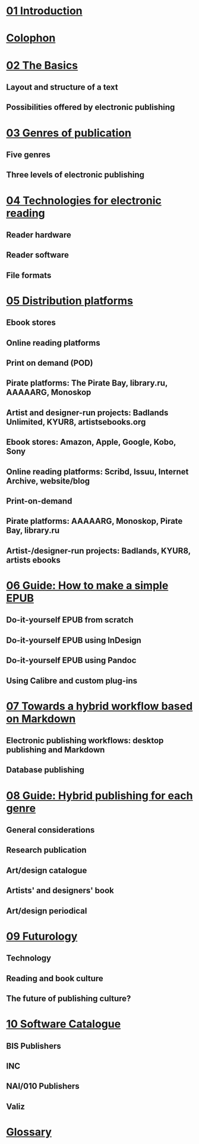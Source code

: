 
# [01 Introduction](docs/01_introduction.md)

# [Colophon](docs/00_colophon.md)

# [02 The Basics](docs/02_the_basics.md)
## Layout and structure of a text
## Possibilities offered by electronic publishing 
 
# [03 Genres of publication](docs/03_genres_of_publication.md) 
## Five genres 
## Three levels of electronic publishing 

# [04 Technologies for electronic reading ](docs/04_ereading_technologies.md)
## Reader hardware 
## Reader software 
## File formats 

# [05 Distribution platforms](docs/05_distribution_platforms.md) 
## Ebook stores
## Online reading platforms
## Print on demand (POD) 
## Pirate platforms: The Pirate Bay, library.ru, AAAAARG, Monoskop 
## Artist and designer-run projects: Badlands Unlimited, KYUR8, artistsebooks.org 
## Ebook stores: Amazon, Apple, Google, Kobo, Sony
## Online reading platforms: Scribd, Issuu, Internet Archive, website/blog
## Print-on-demand 
## Pirate platforms: AAAAARG, Monoskop, Pirate Bay, library.ru 
## Artist-/designer-run projects: Badlands, KYUR8, artists ebooks


# [06 Guide: How to make a simple EPUB](docs/06_guide_DIY.md) 
## Do-it-yourself EPUB from scratch 
## Do-it-yourself EPUB using InDesign 
## Do-it-yourself EPUB using Pandoc 
## Using Calibre and custom plug-ins 


# [07 Towards a hybrid workflow based on Markdown](docs/07_workflows.md) 
## Electronic publishing workflows: desktop publishing and Markdown
## Database publishing 


# [08 Guide: Hybrid publishing for each genre](docs/08_guide_workflow.md) 
## General considerations 
## Research publication 
## Art/design catalogue 
## Artists' and designers' book 
## Art/design periodical 


# [09 Futurology](docs/09_futurology.md) 
## Technology 
## Reading and book culture 
## The future of publishing culture? 


# [10 Software Catalogue](docs/10_software.md) 
## BIS Publishers
## INC
## NAI/010 Publishers
## Valiz


# [Glossary](docs/11_glossary.md)


